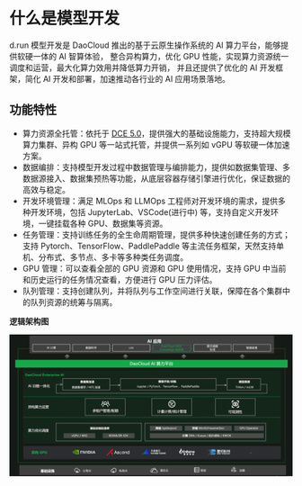 # 什么是模型开发

d.run 模型开发是 DaoCloud 推出的基于云原生操作系统的 AI 算力平台，能够提供软硬一体的 AI 智算体验，
整合异构算力，优化 GPU 性能，实现算力资源统一调度和运营，最大化算力效用并降低算力开销，
并且还提供了优化的 AI 开发框架，简化 AI 开发和部署，加速推动各行业的 AI 应用场景落地。

## 功能特性

- 算力资源全托管：依托于 [DCE 5.0](https://docs.daocloud.io/)，提供强大的基础设施能力，支持超大规模算力集群、异构 GPU 等一站式托管，并提供一系列如 vGPU 等软硬一体加速方案。
- 数据编排：支持模型开发过程中数据管理与编排能力，提供如数据集管理、多数据源接入、数据集预热等功能，从底层容器存储引擎进行优化，保证数据的高效与稳定。
- 开发环境管理：满足 MLOps 和 LLMOps 工程师对开发环境的需求，提供多种开发环境，包括 JupyterLab、VSCode(进行中) 等，支持自定义开发环境，一键挂载各种 GPU、数据集等资源。
- 任务管理：支持训练任务的全生命周期管理，提供多种快速创建任务的方式；支持 Pytorch、TensorFlow、PaddlePaddle 等主流任务框架，天然支持单机、分布式、多节点、多卡等多种类任务调度。
- GPU 管理：可以查看全部的 GPU 资源和 GPU 使用情况，支持 GPU 中当前和历史运行的任务情况查看，方便进行 GPU 压力评估。
- 队列管理：支持创建队列，并将队列与工作空间进行关联，保障在各个集群中的队列资源的统筹与隔离。

**逻辑架构图**

![架构图](./images/archi.png)

